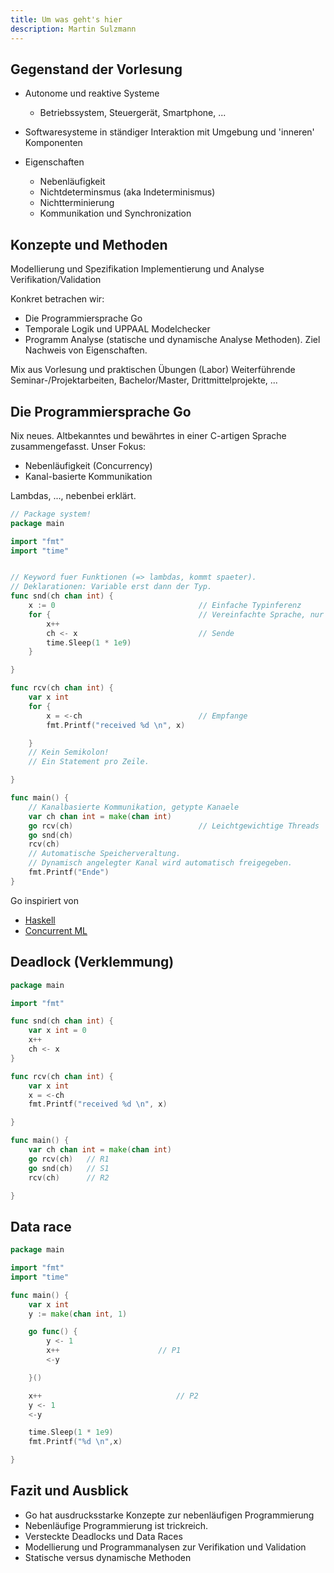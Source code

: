 ```yaml
---
title: Um was geht's hier
description: Martin Sulzmann
---
```


## Gegenstand der Vorlesung

- Autonome und reaktive Systeme
    - Betriebssystem, Steuergerät, Smartphone, ...
- Softwaresysteme in ständiger Interaktion mit Umgebung und 'inneren' Komponenten

- Eigenschaften
  - Nebenläufigkeit
  - Nichtdeterminsmus (aka Indeterminismus)
  - Nichtterminierung
  - Kommunikation und Synchronization

## Konzepte und Methoden

Modellierung und Spezifikation
Implementierung und Analyse
Verifikation/Validation

Konkret betrachen wir:
- Die Programmiersprache Go
- Temporale Logik und UPPAAL Modelchecker
- Programm Analyse (statische und dynamische Analyse Methoden). Ziel Nachweis von Eigenschaften.

Mix aus Vorlesung und praktischen Übungen (Labor)
Weiterführende Seminar-/Projektarbeiten, Bachelor/Master, Drittmittelprojekte, ...

## Die Programmiersprache Go

Nix neues. Altbekanntes und bewährtes in einer C-artigen Sprache zusammengefasst.
Unser Fokus:
- Nebenläufigkeit (Concurrency)
- Kanal-basierte Kommunikation

Lambdas, ..., nebenbei erklärt.

```go
// Package system!
package main

import "fmt"
import "time"


// Keyword fuer Funktionen (=> lambdas, kommt spaeter).
// Deklarationen: Variable erst dann der Typ.
func snd(ch chan int) {
    x := 0                                // Einfache Typinferenz
    for {                                 // Vereinfachte Sprache, nur for loops
        x++
        ch <- x                           // Sende
        time.Sleep(1 * 1e9)
    }

}

func rcv(ch chan int) {
    var x int
    for {
        x = <-ch                          // Empfange
        fmt.Printf("received %d \n", x)

    }
    // Kein Semikolon!
    // Ein Statement pro Zeile. 

}

func main() {
    // Kanalbasierte Kommunikation, getypte Kanaele
    var ch chan int = make(chan int)
    go rcv(ch)                            // Leichtgewichtige Threads
    go snd(ch)
    rcv(ch)
    // Automatische Speicherveraltung.
    // Dynamisch angelegter Kanal wird automatisch freigegeben.
    fmt.Printf("Ende")      
}
```
Go inspiriert von

- [Haskell](https://www.haskell.org/)
- [Concurrent ML](https://en.wikipedia.org/wiki/Concurrent_ML)

## Deadlock (Verklemmung)

```go
package main

import "fmt"

func snd(ch chan int) {
    var x int = 0
    x++
    ch <- x
}

func rcv(ch chan int) {
    var x int
    x = <-ch
    fmt.Printf("received %d \n", x)

}

func main() {
    var ch chan int = make(chan int)
    go rcv(ch)   // R1
    go snd(ch)   // S1
    rcv(ch)      // R2

}
```

## Data race

```go
package main

import "fmt"
import "time"

func main() {
    var x int
    y := make(chan int, 1)

    go func() {
        y <- 1
        x++                      // P1
        <-y

    }()

    x++                              // P2
    y <- 1
    <-y

    time.Sleep(1 * 1e9)
    fmt.Printf("%d \n",x)

}
```

## Fazit und Ausblick

- Go hat ausdrucksstarke Konzepte zur nebenläufigen Programmierung
- Nebenläufige Programmierung ist trickreich.
- Versteckte Deadlocks und Data Races
- Modellierung und Programmanalysen zur Verifikation und Validation
- Statische versus dynamische Methoden
